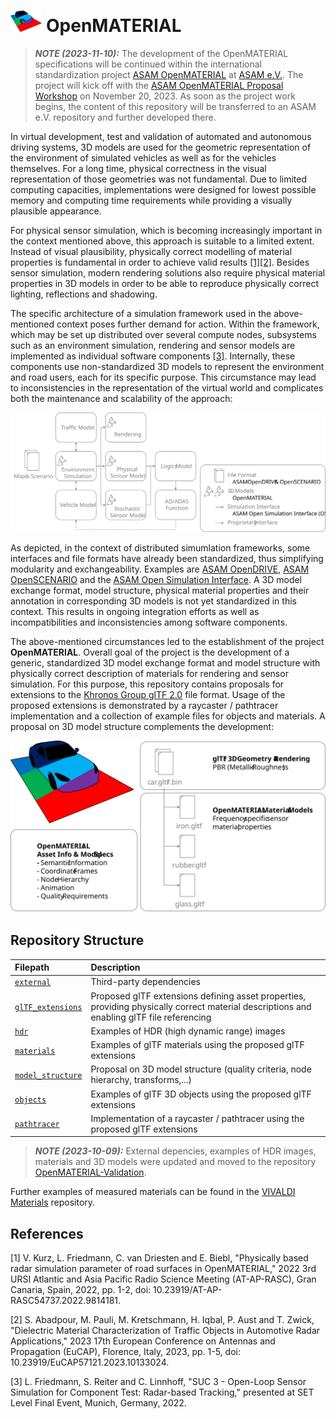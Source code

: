 <img src="Logo.svg" alt="OpenMATERIAL_Logo" width="10%" height="10%"> OpenMATERIAL
============

> **_NOTE (2023-11-10):_** The development of the OpenMATERIAL specifications will be continued within the international standardization project [ASAM OpenMATERIAL](https://www.asam.net/project-detail/asam-openmaterial/) at [ASAM e.V.](https://www.asam.net/). The project will kick off with the [ASAM OpenMATERIAL Proposal Workshop](https://www.asam.net/conferences-events/detail/asam-openmaterial-proposal-workshop/) on November 20, 2023. As soon as the project work begins, the content of this repository will be transferred to an ASAM e.V. repository and further developed there.

In virtual development, test and validation of automated and autonomous driving systems, 3D models are used for the geometric representation of the environment of simulated vehicles as well as for the vehicles themselves. For a long time, physical correctness in the visual representation of those geometries was not fundamental. Due to limited computing capacities, implementations were designed for lowest possible memory and computing time requirements while providing a visually plausible appearance. 

For physical sensor simulation, which is becoming increasingly important in the context mentioned above, this approach is suitable to a limited extent. Instead of visual plausibility, physically correct modelling of material properties is fundamental in order to achieve valid results [[1]](#[1])[[2]](#[2]). Besides sensor simulation, modern rendering solutions also require physical material properties in 3D models in order to be able to reproduce physically correct lighting, reflections and shadowing.

The specific architecture of a simulation framework used in the above-mentioned context poses further demand for action. Within the framework, which may be set up distributed over several compute nodes, subsystems such as an environment simulation, rendering and sensor models are implemented as individual software components [[3]](#[3]). Internally, these components use non-standardized 3D models to represent the environment and road users, each for its specific purpose. This circumstance may lead to inconsistencies in the representation of the virtual world and complicates both the maintenance and scalability of the approach:

<p align="center"><img src="Simulation_Architecture.svg" alt="Simulation_Architecture"><br></p>

As depicted, in the context of distributed simumlation frameworks, some interfaces and file formats have already been standardized, thus simplifying modularity and exchangeability. Examples are [ASAM OpenDRIVE](https://www.asam.net/standards/detail/opendrive/), [ASAM OpenSCENARIO](https://www.asam.net/standards/detail/openscenario/) and the [ASAM Open Simulation Interface](https://www.asam.net/standards/detail/osi/). A 3D model exchange format, model structure, physical material properties and their annotation in corresponding 3D models is not yet standardized in this context. This results in ongoing integration efforts as well as incompatibilities and inconsistencies among software components.

The above-mentioned circumstances led to the establishment of the project **OpenMATERIAL**. Overall goal of the project is the development of a generic, standardized 3D model exchange format and model structure with physically correct description of materials for rendering and sensor simulation. For this purpose, this repository contains proposals for extensions to the [Khronos Group glTF 2.0](https://github.com/KhronosGroup/glTF) file format. Usage of the proposed extensions is demonstrated by a raycaster / pathtracer implementation and a collection of example files for objects and materials. A proposal on 3D model structure complements the development:

<p align="center"><img src="Repository_Structure.svg" alt="Repository_Structure"><br></p>

Repository Structure
--------------------

| Filepath                              | Description                                                                                                                               |
|:--------------------------------------|:------------------------------------------------------------------------------------------------------------------------------------------|
| [`external`](external/)               | Third-party dependencies                                                                                                                  |
| [`glTF_extensions`](glTF_extensions/) | Proposed glTF extensions defining asset properties, providing physically correct material descriptions and enabling glTF file referencing |
| [`hdr`](hdr/)                         | Examples of HDR (high dynamic range) images                                                                                               |
| [`materials`](materials/)             | Examples of glTF materials using the proposed glTF extensions                                                                             |
| [`model_structure`](model_structure/) | Proposal on 3D model structure (quality criteria, node hierarchy, transforms,...)                                                         |
| [`objects`](objects/)                 | Examples of glTF 3D objects using the proposed glTF extensions                                                                            |
| [`pathtracer`](pathtracer/)           | Implementation of a raycaster / pathtracer using the proposed glTF extensions                                                             |

> **_NOTE (2023-10-09):_** External depencies, examples of HDR images, materials and 3D models were updated and moved to the repository [OpenMATERIAL-Validation](https://github.com/LudwigFriedmann/OpenMATERIAL-Validation).

Further examples of measured materials can be found in the [VIVALDI Materials](https://github.com/SevdaKIT1234/VIVALDI_Materials) repository.  

References
----------
<a name="[1]"></a>[1] V. Kurz, L. Friedmann, C. van Driesten and E. Biebl, "Physically based radar simulation parameter of road surfaces in OpenMATERIAL," 2022 3rd URSI Atlantic and Asia Pacific Radio Science Meeting (AT-AP-RASC), Gran Canaria, Spain, 2022, pp. 1-2, doi: 10.23919/AT-AP-RASC54737.2022.9814181.

<a name="[2]"></a>[2] S. Abadpour, M. Pauli, M. Kretschmann, H. Iqbal, P. Aust and T. Zwick, "Dielectric Material Characterization of Traffic Objects in Automotive Radar Applications," 2023 17th European Conference on Antennas and Propagation (EuCAP), Florence, Italy, 2023, pp. 1-5, doi: 10.23919/EuCAP57121.2023.10133024.

<a name="[3]"></a>[3] L. Friedmann, S. Reiter and C. Linnhoff, "SUC 3 - Open-Loop Sensor Simulation for Component Test: Radar-based Tracking," presented at SET Level Final Event, Munich, Germany, 2022.
